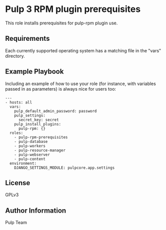 Pulp 3 RPM plugin prerequisites
===============================

This role installs prerequisites for pulp-rpm plugin use.

Requirements
------------

Each currently supported operating system has a matching file in the "vars"
directory.

Example Playbook
----------------

Including an example of how to use your role (for instance, with variables passed in as parameters) is always nice for users too:

    ---
    - hosts: all
      vars:
        pulp_default_admin_password: password
        pulp_settings:
          secret_key: secret
        pulp_install_plugins:
          pulp-rpm: {}
      roles:
        - pulp-rpm-prerequisites
        - pulp-database
        - pulp-workers
        - pulp-resource-manager
        - pulp-webserver
        - pulp-content
      environment:
        DJANGO_SETTINGS_MODULE: pulpcore.app.settings

License
-------

GPLv3

Author Information
------------------

Pulp Team
